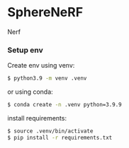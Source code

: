 # SphereNeRF
Nerf

### Setup env
Create env using venv:
```bash
$ python3.9 -m venv .venv
```
or using conda:
```bash
$ conda create -n .venv python=3.9.9
```
install requirements:
```bash
$ source .venv/bin/activate
$ pip install -r requirements.txt
```

